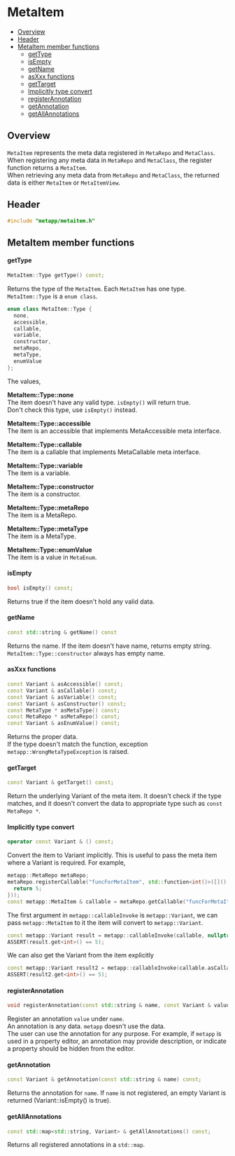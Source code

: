 [//]: # (Auto generated file, don't modify this file.)

# MetaItem
<!--begintoc-->
* [Overview](#a2_1)
* [Header](#a2_2)
* [MetaItem member functions](#a2_3)
  * [getType](#a4_1)
  * [isEmpty](#a4_2)
  * [getName](#a4_3)
  * [asXxx functions](#a4_4)
  * [getTarget](#a4_5)
  * [Implicitly type convert](#a4_6)
  * [registerAnnotation](#a4_7)
  * [getAnnotation](#a4_8)
  * [getAllAnnotations](#a4_9)
<!--endtoc-->

<a id="a2_1"></a>
## Overview

`MetaItem` represents the meta data registered in `MetaRepo` and `MetaClass`.  
When registering any meta data in `MetaRepo` and `MetaClass`, the register function returns a `MetaItem`.  
When retrieving any meta data from `MetaRepo` and `MetaClass`, the returned data is either `MetaItem` or `MetaItemView`.  

<a id="a2_2"></a>
## Header


```c++
#include "metapp/metaitem.h"
```

<a id="a2_3"></a>
## MetaItem member functions

<a id="a4_1"></a>
#### getType

```c++
MetaItem::Type getType() const;
```

Returns the type of the `MetaItem`. Each `MetaItem` has one type.  
`MetaItem::Type` is a `enum class`.

```c++
enum class MetaItem::Type {
  none,
  accessible,
  callable,
  variable,
  constructor,
  metaRepo,
  metaType,
  enumValue
};
```

The values,  

**MetaItem::Type::none**  
The item doesn't have any valid type. `isEmpty()` will return true.  
Don't check this type, use `isEmpty()` instead.

**MetaItem::Type::accessible**  
The item is an accessible that implements MetaAccessible meta interface.  

**MetaItem::Type::callable**  
The item is a callable that implements MetaCallable meta interface.  

**MetaItem::Type::variable**  
The item is a variable.  

**MetaItem::Type::constructor**  
The item is a constructor.

**MetaItem::Type::metaRepo**  
The item is a MetaRepo.  

**MetaItem::Type::metaType**  
The item is a MetaType.  

**MetaItem::Type::enumValue**  
The item is a value in `MetaEnum`.  

<a id="a4_2"></a>
#### isEmpty

```c++
bool isEmpty() const;
```

Returns true if the item doesn't hold any valid data.  

<a id="a4_3"></a>
#### getName

```c++
const std::string & getName() const
```

Returns the name. If the item doesn't have name, returns empty string.  
`MetaItem::Type::constructor` always has empty name.  

<a id="a4_4"></a>
#### asXxx functions

```c++
const Variant & asAccessible() const;
const Variant & asCallable() const;
const Variant & asVariable() const;
const Variant & asConstructor() const;
const MetaType * asMetaType() const;
const MetaRepo * asMetaRepo() const;
const Variant & asEnumValue() const;
```

Returns the proper data.  
If the type doesn't match the function, exception `metapp::WrongMetaTypeException` is raised.  

<a id="a4_5"></a>
#### getTarget

```c++
const Variant & getTarget() const;
```

Return the underlying Variant of the meta item. It doesn't check if the type matches, and it doesn't convert the data
to appropriate type such as `const MetaRepo *`.  

<a id="a4_6"></a>
#### Implicitly type convert

```c++
operator const Variant & () const;
```

Convert the item to Variant implicitly. This is useful to pass the meta item where a Variant is required. For example,  

```c++
metapp::MetaRepo metaRepo;
metaRepo.registerCallable("funcForMetaItem", std::function<int()>([]() {
  return 5;
}));
const metapp::MetaItem & callable = metaRepo.getCallable("funcForMetaItem");
```

The first argument in `metapp::callableInvoke` is `metapp::Variant`,
we can pass `metapp::MetaItem` to it the item will convert to `metapp::Variant`.

```c++
const metapp::Variant result = metapp::callableInvoke(callable, nullptr);
ASSERT(result.get<int>() == 5);
```

We can also get the Variant from the item explicitly

```c++
const metapp::Variant result2 = metapp::callableInvoke(callable.asCallable(), nullptr);
ASSERT(result2.get<int>() == 5);
```

<a id="a4_7"></a>
#### registerAnnotation

```c++
void registerAnnotation(const std::string & name, const Variant & value);
```

Register an annotation `value` under `name`.  
An annotation is any data. `metapp` doesn't use the data.  
The user can use the annotation for any purpose.
For example, if `metapp` is used in a property editor, an annotation may provide description,
or indicate a property should be hidden from the editor.

<a id="a4_8"></a>
#### getAnnotation

```c++
const Variant & getAnnotation(const std::string & name) const;
```

Returns the annotation for `name`. If `name` is not registered, an empty Variant is returned (Variant::isEmpty() is true).

<a id="a4_9"></a>
#### getAllAnnotations

```c++
const std::map<std::string, Variant> & getAllAnnotations() const;
```

Returns all registered annotations in a `std::map`.
